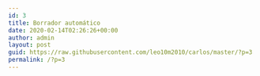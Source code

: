 ```yaml
---
id: 3
title: Borrador automático
date: 2020-02-14T02:26:26+00:00
author: admin
layout: post
guid: https://raw.githubusercontent.com/leo10m2010/carlos/master/?p=3
permalink: /?p=3
---
```

